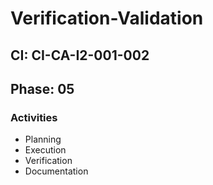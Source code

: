 # Verification-Validation

## CI: CI-CA-I2-001-002
## Phase: 05

### Activities
- Planning
- Execution
- Verification
- Documentation
